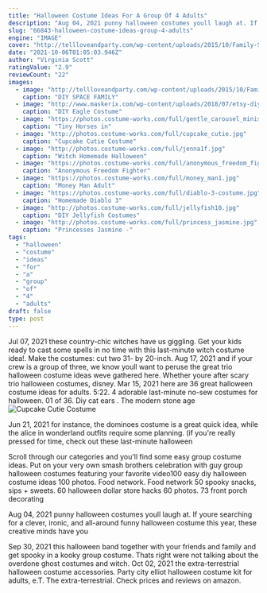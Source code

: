 ```yaml
---
title: "Halloween Costume Ideas For A Group Of 4 Adults"
description: "Aug 04, 2021 punny halloween costumes youll laugh at. If youre searching for a clever, ironic, and all-around funny halloween costume this year, these creative minds have you"
slug: "66843-halloween-costume-ideas-group-4-adults"
engine: "IMAGE"
cover: "http://tellloveandparty.com/wp-content/uploads/2015/10/Family-Space-Costume-ideas-Tell-Love-and-Party.jpg"
date: "2021-10-06T01:05:03.946Z"
author: "Virginia Scott"
ratingValue: "2.9"
reviewCount: "22"
images:
  - image: "http://tellloveandparty.com/wp-content/uploads/2015/10/Family-Space-Costume-ideas-Tell-Love-and-Party.jpg"
    caption: "DIY SPACE FAMILY"
  - image: "http://www.maskerix.com/wp-content/uploads/2018/07/etsy-diy-eagle-halloween-costume-idea.jpg"
    caption: "DIY Eagle Costume"
  - image: "https://photos.costume-works.com/full/gentle_carousel_minis_2.jpg"
    caption: "Tiny Horses in"
  - image: "http://photos.costume-works.com/full/cupcake_cutie.jpg"
    caption: "Cupcake Cutie Costume"
  - image: "http://photos.costume-works.com/full/jenna1f.jpg"
    caption: "Witch Homemade Halloween"
  - image: "https://photos.costume-works.com/full/anonymous_freedom_fighter1.jpg"
    caption: "Anonymous Freedom Fighter"
  - image: "https://photos.costume-works.com/full/money_man1.jpg"
    caption: "Money Man Adult"
  - image: "https://photos.costume-works.com/full/diablo-3-costume.jpg"
    caption: "Homemade Diablo 3"
  - image: "http://photos.costume-works.com/full/jellyfish10.jpg"
    caption: "DIY Jellyfish Costumes"
  - image: "http://photos.costume-works.com/full/princess_jasmine.jpg"
    caption: "Princesses Jasmine -"
tags:
  - "halloween"
  - "costume"
  - "ideas"
  - "for"
  - "a"
  - "group"
  - "of"
  - "4"
  - "adults"
draft: false
type: post
---
```


Jul 07, 2021 these country-chic witches have us giggling. Get your kids ready to cast some spells in no time with this last-minute witch costume idea!. Make the costumes: cut two 31- by 20-inch. Aug 17, 2021 and if your crew is a group of three, we know youll want to peruse the great trio halloween costume ideas weve gathered here. Whether youre after scary trio halloween costumes, disney. Mar 15, 2021 here are 36 great halloween costume ideas for adults. 5:22. 4 adorable last-minute no-sew costumes for halloween. 01 of 36. Diy cat ears .  The modern stone age
![Cupcake Cutie Costume](http://photos.costume-works.com/full/cupcake_cutie.jpg "Cupcake Cutie Costume")

Jun 21, 2021 for instance, the dominoes costume is a great quick idea, while the alice in wonderland outfits require some planning. (if you&#39;re really pressed for time, check out these last-minute halloween
<!--inArticleAds-->

<!--galleryOne-->

Scroll through our categories and you'll find some easy group costume ideas. Put on your very own smash brothers celebration with guy group halloween costumes featuring your favorite video100 easy diy halloween costume ideas 100 photos. Food network. Food network 50 spooky snacks, sips + sweets. 60 halloween dollar store hacks 60 photos. 73 front porch decorating
<!--inArticleAds-->

<!--galleryTwo-->

Aug 04, 2021 punny halloween costumes youll laugh at. If youre searching for a clever, ironic, and all-around funny halloween costume this year, these creative minds have you
<!--galleryThree-->

Sep 30, 2021 this halloween band together with your friends and family and get spooky in a kooky group costume. Thats right  were not talking about the overdone ghost costumes and witch. Oct 02, 2021 the extra-terrestrial halloween costume accessories. Party city elliot halloween costume kit for adults, e.T. The extra-terrestrial. Check prices and reviews on amazon.